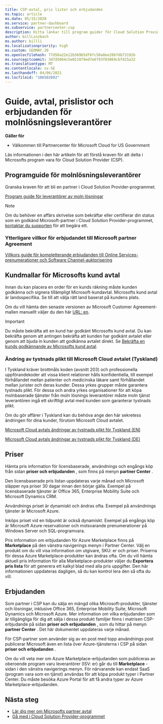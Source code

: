 ```yaml
---
title: CSP-avtal, pris listor och erbjudanden
ms.topic: article
ms.date: 05/15/2020
ms.service: partner-dashboard
ms.subservice: partnercenter-csp
description: Hitta länkar till program guider för Cloud Solution Provider, partner avtal, kund avtal, pris listor och erbjudanden.
author: billLinzbach
ms.author: billli
ms.localizationpriority: high
ms.custom: SEOMAY.20
ms.openlocfilehash: 77d56a22e12b369b5df6fc50a8ee28b7db73192b
ms.sourcegitcommit: 3d7d5064c5e021079ed7e6f93f03869cbf425a32
ms.translationtype: MT
ms.contentlocale: sv-SE
ms.lasthandoff: 04/06/2021
ms.locfileid: "106502892"
---
```

# <a name="cloud-solution-provider-program-guide-agreements-price-lists-and-offers"></a>Guide, avtal, prislistor och erbjudanden för molnlösningsleverantörer

**Gäller för**

- Välkommen till Partnercenter för Microsoft Cloud for US Government


Läs informationen i den här artikeln för att förstå kraven för att delta i Microsofts program vara för Cloud Solution Provider (CSP).

## <a name="cloud-solution-provider-program-guide"></a>Programguide för molnlösningsleverantörer

Granska kraven för att bli en partner i Cloud Solution Provider-programmet.

[Program guide för leverantörer av moln lösningar](https://go.microsoft.com/fwlink/p/?LinkId=617100)

>[!Note]
>Om du behöver en affärs skrivelse som bekräftar eller certifierar din status som en godkänd Microsoft-partner i Cloud Solution Provider-programmet, [kontaktar du supporten](https://partner.microsoft.com/pcv/servicerequests/create) för att begära ett.

### <a name="additional-offer-terms-to-the-microsoft-partner-agreement"></a>Ytterligare villkor för erbjudandet till Microsoft partner Agreement

[Villkors guide för kompletterande erbjudanden till Online Services-prenumerationer och Software Channel-auktorisering](https://query.prod.cms.rt.microsoft.com/cms/api/am/binary/RE3NOo7)

## <a name="microsoft-customer-agreement-customer-templates"></a>Kundmallar för Microsofts kund avtal

Innan du kan placera en order för en kunds räkning måste kunden godkänna och signera tillämpligt Microsoft-kundavtal. Microsofts kund avtal är landsspecifika. Se till att välja rätt land baserat på kundens plats.

Om du vill hämta den senaste versionen av Microsoft Customer Agreement-mallen manuellt väljer du den här [URL: en](https://aka.ms/customeragreement).

>[!IMPORTANT]
>Du måste bekräfta att en kund har godkänt Microsofts kund avtal. Du kan bekräfta genom att antingen bekräfta att kunden har godkänt avtalet eller genom att bjuda in kunden att godkänna avtalet direkt. Se [Bekräfta en kunds godkännande av Microsofts kund avtal](confirm-customer-agreement.md).

### <a name="professional-secrecy-amendment-to-the-microsoft-cloud-agreement-germany"></a>Ändring av tystnads plikt till Microsoft Cloud avtalet (Tyskland)

I Tyskland kräver brottmåls koden (avsnitt 203) och professionella uppförandekoder att vissa klient relationer hålls konfidentiella, till exempel förhållandet mellan patienter och medicinska läkare samt förhållandet mellan jurister och deras kunder. Dessa yrkes grupper måste garantera tystnads plikt. För dessa och andra yrkes organisationer för att köpa molnbaserade tjänster från moln lösnings leverantörer måste moln tjänst leverantören ingå ett skriftligt avtal med kunden som garanterar tystnads plikt.

Om du gör affärer i Tyskland kan du behöva ange den här sekretess ändringen för dina kunder, förutom Microsoft Cloud avtalet.

[Microsoft Cloud avtals ändringar av tystnads plikt för Tyskland (EN)](https://go.microsoft.com/fwlink/?linkid=2030827&clcid=0x409)

[Microsoft Cloud avtals ändringar av tystnads plikt för Tyskland (DE)](https://go.microsoft.com/fwlink/?linkid=2030827&clcid=0x407)

## <a name="pricing"></a>Priser

Hämta pris information för licensbaserade, användnings och engångs köp från sidan **priser och erbjudanden** , som finns på menyn **partner Center** .

Den licensbaserade pris listan uppdateras varje månad och Microsoft släpper nya priser 30 dagar innan den börjar gälla. Exempel på licensbaserade tjänster är Office 365, Enterprise Mobility Suite och Microsoft Dynamics CRM. 

Användnings priset är dynamiskt och ändras ofta. Exempel på användnings tjänster är Microsoft Azure.

Inköps priset vid en tidpunkt är också dynamiskt. Exempel på engångs köp är Microsoft Azure reservationer och motsvarande prenumerationer på Windows Server och SQL-programvara.

Pris information om erbjudanden för Azure Marketplace finns på **Marketplace** på den vänstra navigerings menyn i Partner Center. Välj en produkt om du vill visa information om utgivare, SKU: er och priser. Priserna för dessa Azure Marketplace-produkter kan ändras ofta. Om du vill hämta aktuell pris information för alla Marketplace-produkter väljer du **Exportera pris lista** för att generera ett kalkyl blad med alla pris uppgifter. Den här informationen uppdateras dagligen, så du kan kontrol lera den så ofta du vill.

## <a name="offers"></a>Erbjudanden

Som partner i CSP kan du sälja en mängd olika Microsoft-produkter, tjänster och lösningar, inklusive Office 365, Enterprise Mobility Suite, Microsoft Dynamics och Microsoft Azure. Mer information om vilka erbjudanden som är tillgängliga för dig att sälja i dessa produkt familjer finns i matrisen CSP-erbjudande på sidan **priser och erbjudanden** , som du hittar på menyn **partner Center** . Det här dokumentet uppdateras varje månad.

För CSP-partner som använder sig av en post med topp användnings post publicerar Microsoft även en lista över Azure-tjänsterna i CSP på sidan **priser och erbjudanden** .

Om du vill veta mer om Azure Marketplace-erbjudanden som publiceras av oberoende program varu leverantörer (ISV: er) går du till **Marketplace** -sidan i den vänstra navigerings menyn. För närvarande kan endast SaaS (program vara som en tjänst) användas för att köpa produkt typer i Partner Center. Du måste besöka Azure Portal för att få andra typer av Azure Marketplace-erbjudanden.

## <a name="next-steps"></a>Nästa steg

- [Lär dig mer om Microsofts partner avtal](microsoft-partner-agreement.md)
- [Gå med i Cloud Solution Provider-programmet](enrolling-in-the-csp-program.md)
